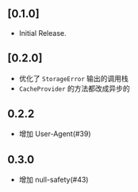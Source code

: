 ## [0.1.0]

* Initial Release.

## [0.2.0]

* 优化了 `StorageError` 输出的调用栈
* `CacheProvider` 的方法都改成异步的

## 0.2.2

* 增加 User-Agent(#39)

## 0.3.0

* 增加 null-safety(#43)
